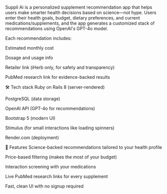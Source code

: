 Suppli Ai is a personalized supplement recommendation app that helps users make smarter health decisions based on science—not hype. Users enter their health goals, budget, dietary preferences, and current medications/supplements, and the app generates a customized stack of recommendations using OpenAI's GPT-4o model.

Each recommendation includes:

Estimated monthly cost

Dosage and usage info

Retailer link (iHerb only, for safety and transparency)

PubMed research link for evidence-backed results


🛠️ Tech stack
Ruby on Rails 8 (server-rendered)

PostgreSQL (data storage)

OpenAI API (GPT-4o for recommendations)

Bootstrap 5 (modern UI)

Stimulus (for small interactions like loading spinners)

Render.com (deployment)

🚀 Features
Science-backed recommendations tailored to your health profile

Price-based filtering (makes the most of your budget)

Interaction screening with your medications

Live PubMed research links for every supplement

Fast, clean UI with no signup required




